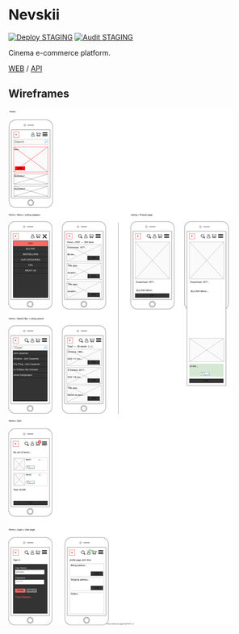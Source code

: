 # Nevskii

[![Deploy STAGING](https://github.com/niiccolas/nevskii/workflows/Deploy%20STAGING/badge.svg)](https://nevskii-web.herokuapp.com/)
[![Audit STAGING](https://github.com/niiccolas/nevskii/workflows/Audit%20STAGING/badge.svg)](https://nevskii.s3.eu-west-3.amazonaws.com/audit/https___nevskii_web_herokuapp_com_.report.html)

Cinema e-commerce platform.

[WEB](https://nevskii-web.herokuapp.com/) / [API](https://nevskii-api.herokuapp.com/)

## Wireframes

<img src="./docs/wireframes/wireframe_mobile.drawio.svg" align="left">